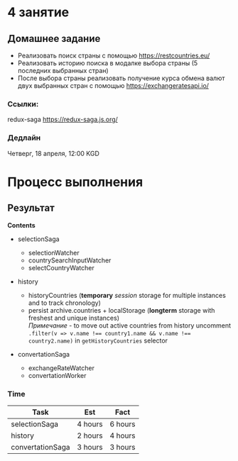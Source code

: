 # 4 занятие

## Домашнее задание

- Реализовать поиск страны с помощью https://restcountries.eu/
- Реализовать историю поиска в модалке выбора страны (5 последних выбранных стран)
- После выбора страны реализовать получение курса обмена валют двух выбранных стран с помощью https://exchangeratesapi.io/

### Ссылки:

redux-saga https://redux-saga.js.org/

### Дедлайн

Четверг, 18 апреля, 12:00 KGD

# Процесс выполнения

## Результат


**Contents**  
- selectionSaga
  - selectionWatcher
  - countrySearchInputWatcher
  - selectCountryWatcher

- history  
  - historyCountries (**temporary** _session_ storage for multiple instances and to track chronology)
  - persist archive.countries + localStorage (**longterm** storage with freshest and unique instances)  
  _Примечание_ - to move out active countries from history uncomment `.filter(v => v.name !== country1.name && v.name !== country2.name)` in `getHistoryCountries` selector  

- convertationSaga
  - exchangeRateWatcher
  - convertationWorker

### Time

|Task|Est|Fact|
|-|-|-|
|selectionSaga|4 hours|6 hours|
|history|2 hours|4 hours|
|convertationSaga|3 hours|3 hours|
